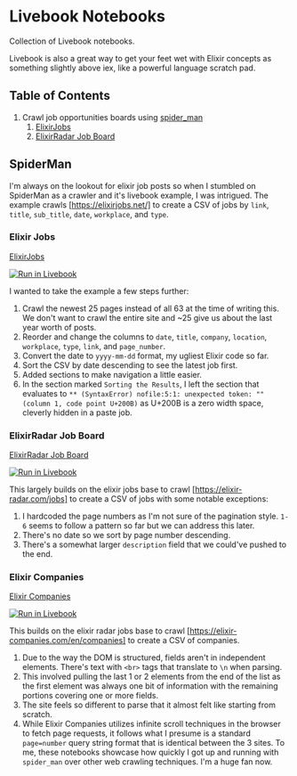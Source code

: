 # Livebook Notebooks

Collection of Livebook notebooks.

Livebook is also a great way to get your feet wet with Elixir concepts as something slightly above iex, like a powerful language scratch pad.

## Table of Contents

1. Crawl job opportunities boards using [spider_man](https://hexdocs.pm/spider_man/elixirjobs.html#content)
   1. [ElixirJobs](#elixir-jobs)
   2. [ElixirRadar Job Board](#elixirradar-job-board)

## SpiderMan

I'm always on the lookout for elixir job posts so when I stumbled on SpiderMan as a crawler and it's livebook example, I was intrigued. The example crawls [https://elixirjobs.net/] to create a CSV of jobs by `link`, `title`, `sub_title`, `date`, `workplace`, and `type`.

### Elixir Jobs

[ElixirJobs](spiderman--elixir_jobs.livemd)

[![Run in Livebook](https://livebook.dev/badge/v1/blue.svg)](https://livebook.dev/run?url=https%3A%2F%2Fgithub.com%2Fw0rd-driven%2Flivebook_notebooks%2Fblob%2Fmain%2Fspiderman--elixir_jobs.livemd)

I wanted to take the example a few steps further:

1. Crawl the newest 25 pages instead of all 63 at the time of writing this. We don't want to crawl the entire site and ~25 give us about the last year worth of posts.
2. Reorder and change the columns to `date`, `title`, `company`, `location`, `workplace`, `type`, `link`, and `page_number`.
3. Convert the date to `yyyy-mm-dd` format, my ugliest Elixir code so far.
4. Sort the CSV by date descending to see the latest job first.
5. Added sections to make navigation a little easier.
6. In the section marked `Sorting the Results`, I left the section that evaluates to `** (SyntaxError) nofile:5:1: unexpected token: "​" (column 1, code point U+200B)` as U+200B is a zero width space, cleverly hidden in a paste job.

### ElixirRadar Job Board

[ElixirRadar Job Board](spiderman--elixir_radar_job.livemd)

[![Run in Livebook](https://livebook.dev/badge/v1/blue.svg)](https://livebook.dev/run?url=https%3A%2F%2Fgithub.com%2Fw0rd-driven%2Flivebook_notebooks%2Fblob%2Fmain%2Fspiderman--elixir_radar_jobs.livemd)

This largely builds on the elixir jobs base to crawl [https://elixir-radar.com/jobs] to create a CSV of jobs with some notable exceptions:

1. I hardcoded the page numbers as I'm not sure of the pagination style. `1-6` seems to follow a pattern so far but we can address this later.
2. There's no date so we sort by page number descending.
3. There's a somewhat larger `description` field that we could've pushed to the end.

### Elixir Companies

[Elixir Companies](spiderman--elixir_companies.livemd)

[![Run in Livebook](https://livebook.dev/badge/v1/blue.svg)](https://livebook.dev/run?url=https%3A%2F%2Fgithub.com%2Fw0rd-driven%2Flivebook_notebooks%2Fblob%2Fmain%2Fspiderman--elixir_companies.livemd)

This builds on the elixir radar jobs base to crawl [https://elixir-companies.com/en/companies] to create a CSV of companies.

1. Due to the way the DOM is structured, fields aren't in independent elements. There's text with `<br>` tags that translate to `\n` when parsing.
2. This involved pulling the last 1 or 2 elements from the end of the list as the first element was always one bit of information with the remaining portions covering one or more fields.
3. The site feels so different to parse that it almost felt like starting from scratch.
4. While Elixir Companies utilizes infinite scroll techniques in the browser to fetch page requests, it follows what I presume is a standard `page=number` query string format that is identical between the 3 sites. To me, these notebooks showcase how quickly I got up and running with `spider_man` over other web crawling techniques. I'm a huge fan now.
